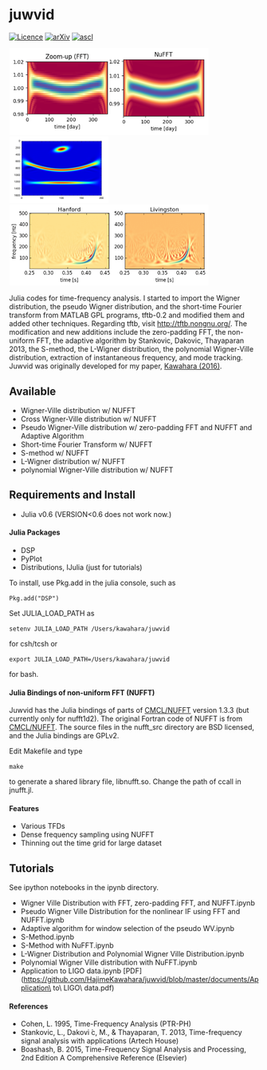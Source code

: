 # juwvid

[![Licence](http://img.shields.io/badge/license-GPLv2-blue.svg?style=flat)](http://www.gnu.org/licenses/gpl-2.0.html)
[![arXiv](http://img.shields.io/badge/arXiv-1603.02898-green.svg?style=flat)](http://arxiv.org/abs/1603.02898)
[![ascl](http://img.shields.io/badge/ascl-1702.003-red.svg?style=flat)](http://ascl.net/1702.003)

<img src="https://github.com/HajimeKawahara/juwvid/blob/master/figure/nufft.png" Titie="explanation" Width=400px>
<img src="https://github.com/HajimeKawahara/juwvid/blob/master/figure/smnufft.png" Titie="explanation" Width=200px>
<img src="https://github.com/HajimeKawahara/juwvid/blob/master/figure/ligopwv.png" Titie="explanation" Width=400px>

Julia codes for time-frequency analysis. I started to import the Wigner distribution, the pseudo Wigner distribution, and the short-time Fourier transform from MATLAB GPL programs, tftb-0.2 and modified them and added other techniques. Regarding tftb, visit http://tftb.nongnu.org/. The modification and new additions include the zero-padding FFT, the non-uniform FFT, the adaptive algorithm by Stankovic, Dakovic, Thayaparan 2013, the S-method, the L-Wigner distribution, the polynomial Wigner-Ville distribution, extraction of instantaneous frequency, and mode tracking. Juwvid was originally developed for my paper, [Kawahara (2016)](http://arxiv.org/abs/1603.02898).

## Available 

- Wigner-Ville distribution w/ NUFFT
- Cross Wigner-Ville distribution w/ NUFFT
- Pseudo Wigner-Ville distribution w/ zero-padding FFT and NUFFT and Adaptive Algorithm
- Short-time Fourier Transform w/ NUFFT
- S-method w/ NUFFT
- L-Wigner distribution w/ NUFFT
- polynomial Wigner-Ville distribution w/ NUFFT

## Requirements and Install

- Julia v0.6 (VERSION<0.6 does not work now.)

#### Julia Packages 

- DSP
- PyPlot
- Distributions, IJulia (just for tutorials)

To install, use Pkg.add in the julia console, such as

```
Pkg.add("DSP")
```

Set JULIA_LOAD_PATH as 
```
setenv JULIA_LOAD_PATH /Users/kawahara/juwvid
```
for csh/tcsh or 
```
export JULIA_LOAD_PATH=/Users/kawahara/juwvid
```
for bash. 

#### Julia Bindings of non-uniform FFT (NUFFT)

Juwvid has the Julia bindings of parts of [CMCL/NUFFT](http://www.cims.nyu.edu/cmcl/nufft/nufft.html) version 1.3.3 (but currently only for nufft1d2). The original Fortran code of NUFFT is from [CMCL/NUFFT](http://www.cims.nyu.edu/cmcl/nufft/nufft.html). The source files in the nufft_src directory are BSD licensed, and the Julia bindings are GPLv2.

Edit Makefile and type

```
make
```

to generate a shared library file, libnufft.so. Change the path of ccall in jnufft.jl. 

#### Features

- Various TFDs
- Dense frequency sampling using NUFFT
- Thinning out the time grid for large dataset

## Tutorials

See ipython notebooks in the ipynb directory.

- Wigner Ville Distribution with FFT, zero-padding FFT, and NUFFT.ipynb
- Pseudo Wigner Ville Distribution for the nonlinear IF using FFT and NUFFT.ipynb
- Adaptive algorithm for window selection of the pseudo WV.ipynb
- S-Method.ipynb
- S-Method with NuFFT.ipynb
- L-Wigner Distribution and Polynomial Wigner Ville Distribution.ipynb
- Polynomial Wigner Ville distribution with NuFFT.ipynb
- Application to LIGO data.ipynb [PDF](https://github.com/HajimeKawahara/juwvid/blob/master/documents/Application\ to\ LIGO\ data.pdf)

#### References 
- Cohen, L. 1995, Time-Frequency Analysis (PTR-PH)
- Stankovic, L., Dakovi ́c, M., & Thayaparan, T. 2013, Time-frequency signal analysis with applications (Artech House)
- Boashash, B. 2015, Time-Frequency Signal Analysis and Processing, 2nd Edition A Comprehensive Reference (Elsevier)

